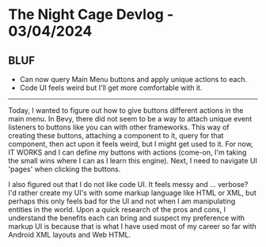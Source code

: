 # The Night Cage Devlog - 03/04/2024

## BLUF

- Can now query Main Menu buttons and apply unique actions to each.
- Code UI feels weird but I'll get more comfortable with it.

---

Today, I wanted to figure out how to give buttons different actions in the main menu. In Bevy, there did not seem to be
a way to attach unique event listeners to buttons like you can with other frameworks. This way of creating these
buttons, attaching a component to it, query for that component, then act upon it feels weird, but I might get used to
it. For now, IT WORKS and I can define my buttons with actions (come-on, I'm taking the small wins where I can as I
learn this engine). Next, I need to navigate UI 'pages' when clicking the buttons.

I also figured out that I do not like code UI. It feels messy and ... verbose? I'd rather create my UI's with
some markup language like HTML or XML, but perhaps this only feels bad for the UI and not when I am manipulating
entities in the world. Upon a quick research of the pros and cons, I understand the benefits each can bring and suspect
my preference with markup UI is because that is what I have used most of my career so far with Android XML layouts and
Web HTML.